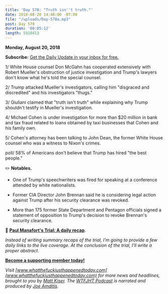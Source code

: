 ```yaml
---
title: 'Day 578: "Truth isn''t truth."'
date: 2018-08-20 14:48:00 -07:00
file: "/uploads/Day-578a.mp3"
post: Day 578
duration: '00:05:12'
length: 5918413
---
```


**Monday, August 20, 2018**

**Subscribe:** [Get the Daily Update in your inbox for free.](https://whatthefuckjusthappenedtoday.com/subscribe/)

1/ White House counsel Don McGahn has cooperated extensively with Robert Mueller's obstruction of justice investigation and Trump's lawyers don't know what he's told the special counsel.

2/ Trump attacked Mueller's investigators, calling him "disgraced and discredited" and his investigators "thugs."

3/ Giuliani claimed that "truth isn't truth" while explaining why Trump shouldn't testify in Mueller's investigation.

4/ Michael Cohen is under investigation for more than $20 million in bank and tax fraud related to loans obtained by taxi businesses that Cohen and his family own.

5/ Cohen's attorney has been talking to John Dean, the former White House counsel who was a witness to Nixon's crimes.

poll/ 58% of Americans don't believe that Trump has hired "the best people."

✏️ **Notables.**

* One of Trump's speechwriters was fired for speaking at a conference attended by white nationalists.

* Former CIA Director John Brennan said he is considering legal action against Trump after his security clearance was revoked.

* More than 175 former State Department and Pentagon officials signed a statement of opposition to Trump's decision to revoke Brennan's security clearance.

📰 **[Paul Manafort's Trial: A daily recap](https://whatthefuckjusthappenedtoday.com/paul-manaforts-trial/)**.

*Instead of writing summary recaps of the trial, I'm going to provide a few daily links to the live coverage. At the conclusion of the trial, I'll write a proper abstract.*

**[Become a supporting member today!](https://whatthefuckjusthappenedtoday.com/membership/?utm_source=2017\+Donors&utm_campaign=8dccd905d9-&utm_medium=email&utm_term=0_3bd36f654c-8dccd905d9-169730397)**

*Visit [www.whatthefuckjusthappenedtoday.com](www.whatthefuckjusthappenedtoday.com) for more news and headlines, brought to you by [Matt Kiser](https://twitter.com/Matt_Kiser). The [WTFJHT Podcast](https://whatthefuckjusthappenedtoday.com/podcasts/) is narrated and produced by [Joe Amditis](https://twitter.com/jsamditis).*